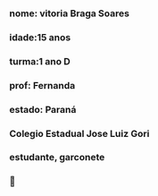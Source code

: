 ### nome:  vitoria Braga Soares
### idade:15 anos 
### turma:1 ano D
### prof: Fernanda 
### estado: Paraná
### Colegio Estadual Jose Luiz Gori
### estudante, garconete 
### 💙
